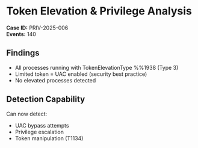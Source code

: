 # Token Elevation & Privilege Analysis

**Case ID:** PRIV-2025-006  
**Events:** 140

## Findings
- All processes running with TokenElevationType %%1938 (Type 3)
- Limited token = UAC enabled (security best practice)
- No elevated processes detected

## Detection Capability
Can now detect:
- UAC bypass attempts
- Privilege escalation
- Token manipulation (T1134)
